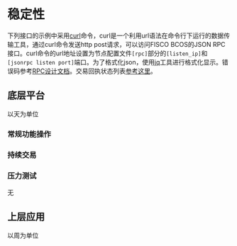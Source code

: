 # 稳定性

下列接口的示例中采用[curl](https://curl.haxx.se/)命令，curl是一个利用url语法在命令行下运行的数据传输工具，通过curl命令发送http post请求，可以访问FISCO BCOS的JSON RPC接口。curl命令的url地址设置为节点配置文件`[rpc]`部分的`[listen_ip]`和`[jsonrpc listen port]`端口。为了格式化json，使用[jq](https://stedolan.github.io/jq/)工具进行格式化显示。错误码参考[RPC设计文档](design/rpc.html#json-rpc)。交易回执状态列表[参考这里](./api.html#id51)。

## 底层平台
以天为单位
### 常规功能操作
### 持续交易
### 压力测试
无          
## 上层应用

以周为单位

